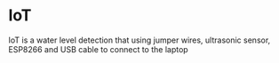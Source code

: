 # IoT

IoT is a water level detection that using jumper wires, ultrasonic sensor, ESP8266 and USB cable to connect to the laptop
